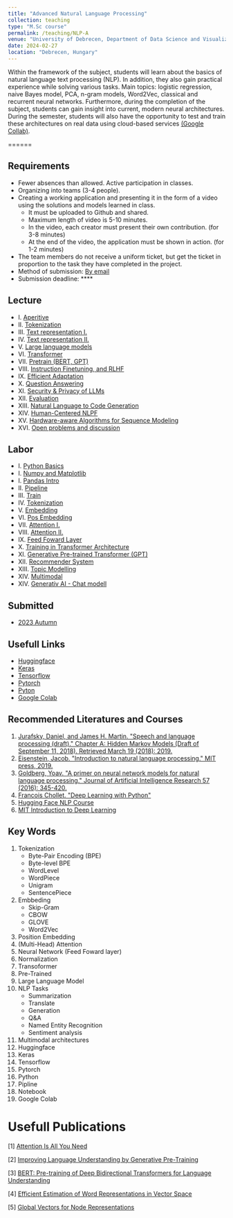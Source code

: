 ```yaml
---
title: "Advanced Natural Language Processing"
collection: teaching
type: "M.Sc course"
permalink: /teaching/NLP-A
venue: "University of Debrecen, Department of Data Science and Visualization"
date: 2024-02-27
location: "Debrecen, Hungary"
---
```


Within the framework of the subject, students will learn about the basics of natural language text processing (NLP). In addition, they also gain practical experience while solving various tasks. Main topics: logistic regression, naive Bayes model, PCA, n-gram models, Word2Vec, classical and recurrent neural networks. Furthermore, during the completion of the subject, students can gain insight into current, modern neural architectures. During the semester, students will also have the opportunity to test and train these architectures on real data using cloud-based services [(Google Collab)](https://colab.google/).

======

## Requirements

- Fewer absences than allowed. Active participation in classes.
- Organizing into teams (3-4 people).
- Creating a working application and presenting it in the form of a video using the solutions and models learned in class.
     - It must be uploaded to Github and shared.
     - Maximum length of video is 5-10 minutes.
     - In the video, each creator must present their own contribution. (for 3-8 minutes)
     - At the end of the video, the application must be shown in action. (for 1-2 minutes)
- The team members do not receive a uniform ticket, but get the ticket in proportion to the task they have completed in the project.
- Method of submission: [By email](mailto:lakatos.robert@inf.unideb.hu)
- Submission deadline: ****

## Lecture

- I.    [Aperitive](https://robertlakatos.github.io/me/materials/NLP-A/lectures/L01_anlp.pdf)
- II.   [Tokenization](../materials/NLP-A/lectures/lesson_2)
- III.  [Text representation I.](../materials/NLP-A/lectures/lesson_3)
- IV.   [Text representation II.](../materials/NLP-A/lectures/lesson_4)
- V.    [Large language models](https://robertlakatos.github.io/me/materials/NLP-A/lectures/L05_anlp.pdf)
- VI.   [Transformer](https://robertlakatos.github.io/me/materials/NLP-A/lectures/L06_anlp.pdf)
- VII.  [Pretrain (BERT, GPT)](https://robertlakatos.github.io/me/materials/NLP-A/lectures/L07_anlp.pdf)
- VIII. [Instruction Finetuning, and RLHF](https://robertlakatos.github.io/me/materials/NLP-A/lectures/L09_anlp.pdf)
- IX.   [Efficient Adaptation](https://robertlakatos.github.io/me/materials/NLP-A/lectures/L09_anlp.pdf)
- X.    [Question Answering](https://robertlakatos.github.io/me/materials/NLP-A/lectures/L10_anlp.pdf)
- XI.   [Security & Privacy of LLMs](https://robertlakatos.github.io/me/materials/NLP-A/lectures/L11_anlp.pdf)
- XII.  [Evaluation](https://robertlakatos.github.io/me/materials/NLP-A/lectures/L12_anlp.pdf)
- XIII. [Natural Language to Code Generation](https://robertlakatos.github.io/me/materials/NLP-A/lectures/L13_anlp.pdf)
- XIV.  [Human-Centered NLPF](https://robertlakatos.github.io/me/materials/NLP-A/lectures/L14_anlp.pdf)
- XV.   [Hardware-aware Algorithms for Sequence Modeling](https://robertlakatos.github.io/me/materials/NLP-A/lectures/L15_anlp.pdf)
- XVI.  [Open problems and discussion](https://robertlakatos.github.io/me/materials/NLP-A/lectures/L16_anlp.pdf)

## Labor

- I.    [Python Basics](../materials/NLP-A/python)
- I.    [Numpy and Matplotlib](./materials/NLP-A/numpy-and-matplotlib)
- I.    [Pandas Intro](../materials/NLP-A/pandas)
- II.   [Pipeline](../materials/NLP-A/pipeline)
- III.  [Train](../materials/NLP-A/train)
- IV.   [Tokenization](../materials/NLP-A/tokenization)
- V.    [Embedding](../materials/NLP-A/embedding)
- VI.   [Pos Embedding](../materials/NLP-A/pos-embedding)
- VII.  [Attention I.](../materials/NLP-A/attention-I)
- VIII. [Attention II.](../materials/NLP-A/attention-II)
- IX.   [Feed Foward Layer](../materials/NLP-A/feed-foward)
- X.    [Training in Transformer Architecture](../materials/NLP-A/train-transformer)
- XI.   [Generative Pre-trained Transformer (GPT)](../materials/NLP-A/gpt)
- XII.  [Recommender System](../materials/NLP-A/recommender-system)
- XIII. [Topic Modelling](../materials/NLP-A/topic-modelling)
- XIV.  [Multimodal](../materials/NLP-A/multimodal)
- XIV.  [Generativ AI - Chat modell](../materials/NLP-A/gaichat)

## Submitted

- [2023 Autumn](../materials/NLP-A/submitted/2023-2)

## Usefull Links

- [Huggingface](https://huggingface.co/)
- [Keras](https://keras.io/)
- [Tensorflow](https://www.tensorflow.org/)
- [Pytorch](https://pytorch.org/)
- [Pyton](https://www.python.org/)
- [Google Colab](https://colab.google/)

## Recommended Literatures and Courses

1. [Jurafsky, Daniel, and James H. Martin. "Speech and language processing (draft)." Chapter A: Hidden Markov Models (Draft of September 11, 2018). Retrieved March 19 (2018): 2019.](https://ms.b-ok.xyz/book/3560643/4a6ab2)
2. [Eisenstein, Jacob. "Introduction to natural language processing." MIT press, 2019.](https://mitpress.mit.edu/9780262042840/introduction-to-natural-language-processing/)
3. [Goldberg, Yoav. "A primer on neural network models for natural language processing." Journal of Artificial Intelligence Research 57 (2016): 345-420.](https://arxiv.org/pdf/1510.00726.pdf)
4. [Francois Chollet. "Deep Learning with Python"](https://www.amazon.com/Deep-Learning-Python-Francois-Chollet/dp/1617294438)
5. [Hugging Face NLP Course](https://huggingface.co/learn/nlp-course/chapter0/1?fw=pt)
6. [MIT Introduction to Deep Learning](http://introtodeeplearning.com/)

## Key Words

1. Tokenization 
    - Byte-Pair Encoding (BPE)
    - Byte-level BPE
    - WordLevel
    - WordPiece
    - Unigram
    - SentencePiece
2. Embbeding
    - Skip-Gram
    - CBOW
    - GLOVE
    - Word2Vec
3. Position Embedding
4. (Multi-Head) Attention
5. Neural Network (Feed Foward layer)
6. Normalization
7. Transoformer
8. Pre-Trained
9. Large Language Model
10. NLP Tasks
    - Summarization
    - Translate
    - Generation
    - Q&A
    - Named Entity Recognition
    - Sentiment analysis
11. Multimodal architectures
12. Huggingface
13. Keras
14. Tensorflow
15. Pytorch
16. Python
17. Pipline
18. Notebook
19. Google Colab

# Usefull Publications

[1] [Attention Is All You Need](https://arxiv.org/pdf/1706.03762.pdf)

[2] [Improving Language Understanding by Generative Pre-Training](https://cdn.openai.com/research-covers/language-unsupervised/language_understanding_paper.pdf)

[3] [BERT: Pre-training of Deep Bidirectional Transformers for Language Understanding](https://arxiv.org/pdf/1810.04805.pdf)

[4] [Efficient Estimation of Word Representations in Vector Space](https://arxiv.org/abs/1301.3781)

[5] [Global Vectors for Node Representations](https://arxiv.org/pdf/1902.11004.pdf)